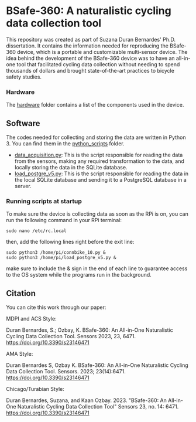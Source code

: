 # BSafe-360: A naturalistic cycling data collection tool

This repository was created as part of Suzana Duran Bernardes' Ph.D. dissertation. It contains the information needed for reproducing the BSafe-360 device, which is a portable and customizable multi-sensor device. The idea behind the development of the BSafe-360 device was to have an all-in-one tool that facilitated cycling data collection without needing to spend thousands of dollars and brought state-of-the-art practices to bicycle safety studies.

### Hardware
The [hardware](hardware) folder contains a list of the components used in the device.
<!-- all the instructions required for assembling one unit of the BSafe-360. It includes the circuit information, soldering tips, schematics, and enclosure 3D design and mold. -->

## Software
The codes needed for collecting and storing the data are written in Python 3. You can find them in the [python_scripts](python_scripts) folder.

- [data_acquisition.py](python_scripts/data_acquisition.py): This is the script responsible for reading the data from the sensors, making any required transformation to the data, and locally storing the data in the SQLite database.
- [load_postgre_v5.py](python_scripts/load_postgre_v5.py): This is the script responsible for reading the data in the local SQLite database and sending it to a PostgreSQL database in a server.

### Running scripts at startup
To make sure the device is collecting data as soon as the RPi is on, you can run the following command in your RPi terminal:
```
sudo nano /etc/rc.local
```
then, add the following lines right before the exit line:
```
sudo python3 /home/pi/connbike_10.py &
sudo python3 /home/pi/load_postgre_v5.py &
```
make sure to include the & sign in the end of each line to guarantee access to the OS system while the programs run in the background.

## Citation
You can cite this work through our paper:

MDPI and ACS Style:

Duran Bernardes, S.; Ozbay, K. BSafe-360: An All-in-One Naturalistic Cycling Data Collection Tool. Sensors 2023, 23, 6471. https://doi.org/10.3390/s23146471

AMA Style:

Duran Bernardes S, Ozbay K. BSafe-360: An All-in-One Naturalistic Cycling Data Collection Tool. Sensors. 2023; 23(14):6471. https://doi.org/10.3390/s23146471

Chicago/Turabian Style:

Duran Bernardes, Suzana, and Kaan Ozbay. 2023. "BSafe-360: An All-in-One Naturalistic Cycling Data Collection Tool" Sensors 23, no. 14: 6471. https://doi.org/10.3390/s23146471


